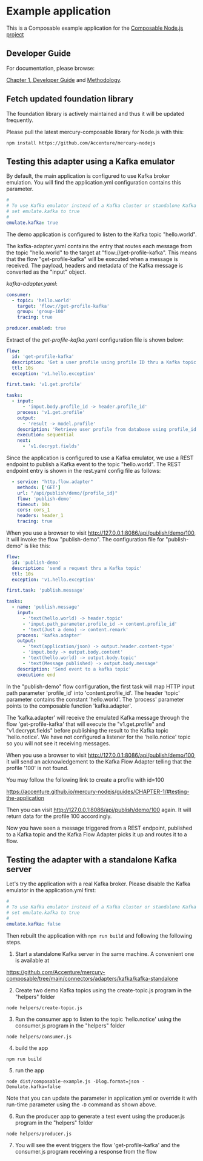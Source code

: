 # Example application

This is a Composable example application for the [Composable Node.js project](https://github.com/Accenture/mercury-nodejs)

## Developer Guide

For documentation, please browse:

[Chapter 1, Developer Guide](https://accenture.github.io/mercury-nodejs/guides/CHAPTER-1/)
and [Methodology](https://accenture.github.io/mercury-nodejs/guides/METHODOLOGY/).

## Fetch updated foundation library

The foundation library is actively maintained and thus it will be updated frequently.

Please pull the latest mercury-composable library for Node.js with this:

```shell
npm install https://github.com/Accenture/mercury-nodejs
```

## Testing this adapter using a Kafka emulator

By default, the main application is configured to use Kafka broker emulation. You will find the application.yml
configuration contains this parameter.

```yaml
#
# To use Kafka emulator instead of a Kafka cluster or standalone Kafka server,
# set emulate.kafka to true
#
emulate.kafka: true
```

The demo application is configured to listen to the Kafka topic "hello.world". 

The kafka-adapter.yaml contains the entry that routes each message from the topic "hello.world"
to the target at "flow://get-profile-kafka". This means that the flow "get-profile-kafka" will
be executed when a message is received. The payload, headers and metadata of the Kafka message
is converted as the "input" object.

*kafka-adapter.yaml*:

```yaml
consumer:
  - topic: 'hello.world'
    target: 'flow://get-profile-kafka'
    group: 'group-100'
    tracing: true

producer.enabled: true
```

Extract of the *get-profile-kafka.yaml* configuration file is shown below:

```yaml
flow:
  id: 'get-profile-kafka'
  description: 'Get a user profile using profile ID thru a Kafka topic'
  ttl: 10s
  exception: 'v1.hello.exception'

first.task: 'v1.get.profile'

tasks:
  - input:
      - 'input.body.profile_id -> header.profile_id'
    process: 'v1.get.profile'
    output:
      - 'result -> model.profile'
    description: 'Retrieve user profile from database using profile_id'
    execution: sequential
    next:
      - 'v1.decrypt.fields'
```

Since the application is configured to use a Kafka emulator, we use a REST endpoint to publish
a Kafka event to the topic "hello.world". The REST endpoint entry is shown in the rest.yaml
config file as follows:

```yaml
  - service: "http.flow.adapter"
    methods: ['GET']
    url: "/api/publish/demo/{profile_id}"
    flow: 'publish-demo'
    timeout: 10s
    cors: cors_1
    headers: header_1
    tracing: true
```

When you use a browser to visit http://127.0.0.1:8086/api/publish/demo/100, it will invoke
the flow "publish-demo". The configuration file for "publish-demo" is like this:

```yaml
flow:
  id: 'publish-demo'
  description: 'send a request thru a Kafka topic'
  ttl: 10s
  exception: 'v1.hello.exception'

first.task: 'publish.message'

tasks:
  - name: 'publish.message'
    input:
      - 'text(hello.world) -> header.topic'
      - 'input.path_parameter.profile_id -> content.profile_id'
      - 'text(Just a demo) -> content.remark'
    process: 'kafka.adapter'
    output:
      - 'text(application/json) -> output.header.content-type'
      - 'input.body -> output.body.content'
      - 'text(hello.world) -> output.body.topic'
      - 'text(Message published) -> output.body.message'   
    description: 'Send event to a kafka topic'
    execution: end
```

In the "publish-demo" flow configuration, the first task will map HTTP input path parameter
'profile_id' into 'content.profile_id'. The header 'topic' parameter contains the constant
'hello.world'. The 'process' parameter points to the composable function 'kafka.adapter'.

The 'kafka.adapter' will receive the emulated Kafka message through the flow 'get-profile-kafka' that
will execute the "v1.get.profile" and "v1.decrypt.fields" before publishing the result to the Kafka
topic 'hello.notice'. We have not configured a listener for the 'hello.notice' topic so you will not
see it receiving messages.

When you use a browser to visit http://127.0.0.1:8086/api/publish/demo/100, it will send an
acknowledgement to the Kafka Flow Adapter telling that the profile '100' is not found.

You may follow the following link to create a profile with id=100

https://accenture.github.io/mercury-nodejs/guides/CHAPTER-1/#testing-the-application

Then you can visit http://127.0.0.1:8086/api/publish/demo/100 again. It will return data for the
profile 100 accordingly.

Now you have seen a message triggered from a REST endpoint, published to a Kafka topic and the Kafka
Flow Adapter picks it up and routes it to a flow.

## Testing the adapter with a standalone Kafka server

Let's try the application with a real Kafka broker. Please disable the Kafka emulator in the
application.yml first:

```yaml
#
# To use Kafka emulator instead of a Kafka cluster or standalone Kafka server,
# set emulate.kafka to true
#
emulate.kafka: false
```

Then rebuilt the application with `npm run build` and following the following steps.

1. Start a standalone Kafka server in the same machine. A convenient one is available at

https://github.com/Accenture/mercury-composable/tree/main/connectors/adapters/kafka/kafka-standalone

2. Create two demo Kafka topics using the create-topic.js program in the "helpers" folder

```shell
node helpers/create-topic.js  
```

3. Run the consumer app to listen to the topic 'hello.notice' using the consumer.js program in the "helpers" folder

```shell
node helpers/consumer.js 
```

4. build the app

```shell
npm run build
```

5. run the app

```shell
node dist/composable-example.js -Dlog.format=json -Demulate.kafka=false
```

Note that you can update the parameter in application.yml or override it with run-time parameter
using the `-D` command as shown above.


6. Run the producer app to generate a test event using the producer.js program in the "helpers" folder

```shell
node helpers/producer.js
```

7. You will see the event triggers the flow 'get-profile-kafka' and the consumer.js program receiving 
   a response from the flow
